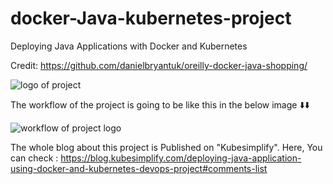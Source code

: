 # docker-Java-kubernetes-project
Deploying Java Applications with Docker and Kubernetes

Credit: https://github.com/danielbryantuk/oreilly-docker-java-shopping/


![logo of project](https://user-images.githubusercontent.com/103496926/211329843-62fd4ffb-1129-4c3a-9f9b-ca2d4b40efa4.png)

The workflow of the project is going to be like this in the below image ⬇️⬇️

![workflow of project logo](https://user-images.githubusercontent.com/103496926/211329892-bc005b89-9975-44cc-9bb9-88d55ce5a22a.png)

The whole blog about this project is Published on "Kubesimplify". Here, You can check : https://blog.kubesimplify.com/deploying-java-application-using-docker-and-kubernetes-devops-project#comments-list
